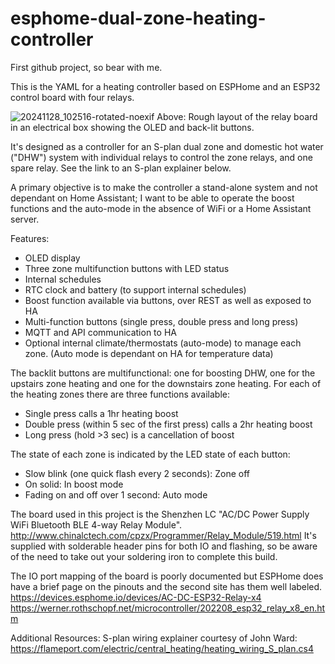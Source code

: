 # esphome-dual-zone-heating-controller

First github project, so bear with me.

This is the YAML for a heating controller based on ESPHome and an ESP32 control board with four relays. 

![20241128_102516-rotated-noexif](https://github.com/user-attachments/assets/7201aabb-6e90-4321-95c5-0a7c633bf3b6)
Above: Rough layout of the relay board in an electrical box showing the OLED and back-lit buttons.

It's designed as a controller for an S-plan dual zone and domestic hot water ("DHW") system with individual relays to control the zone relays, and one spare relay.
See the link to an S-plan explainer below.

A primary objective is to make the controller a stand-alone system and not dependant on Home Assistant; I want to be able to operate the boost functions and the auto-mode in the absence of WiFi or a Home Assistant server.

Features:
 - OLED display
 - Three zone multifunction buttons with LED status
 - Internal schedules
 - RTC clock and battery (to support internal schedules)
 - Boost function available via buttons, over REST as well as exposed to HA
 - Multi-function buttons (single press, double press and long press)
 - MQTT and API communication to HA
 - Optional internal climate/thermostats (auto-mode) to manage each zone. (Auto mode is dependant on HA for temperature data)

The backlit buttons are multifunctional: one for boosting DHW, one for the upstairs zone heating and one for the downstairs zone heating. 
For each of the heating zones there are three functions available:
  - Single press calls a 1hr heating boost
  - Double press (within 5 sec of the first press) calls a 2hr heating boost
  - Long press (hold >3 sec) is a cancellation of boost

The state of each zone is indicated by the LED state of each button:
  - Slow blink (one quick flash every 2 seconds): Zone off
  - On solid: In boost mode
  - Fading on and off over 1 second: Auto mode

The board used in this project is the Shenzhen LC "AC/DC Power Supply WiFi Bluetooth BLE 4-way Relay Module". 
http://www.chinalctech.com/cpzx/Programmer/Relay_Module/519.html
It's supplied with solderable header pins for both IO and flashing, so be aware of the need to take out your soldering iron to complete this build. 

The IO port mapping of the board is poorly documented but ESPHome does have a brief page on the pinouts and the second site has them well labeled.
https://devices.esphome.io/devices/AC-DC-ESP32-Relay-x4
https://werner.rothschopf.net/microcontroller/202208_esp32_relay_x8_en.htm


Additional Resources:
S-plan wiring explainer courtesy of John Ward: https://flameport.com/electric/central_heating/heating_wiring_S_plan.cs4
